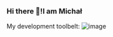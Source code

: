 ### Hi there 👋!I am Michał

My development toolbelt:
![image](https://github.com/MichalKoszalka1/MichalKoszalka1/assets/130557912/65a0dddf-2fd3-44df-9a6e-23fcd881fe11)


<!--
**MichalKoszalka1/MichalKoszalka1** is a ✨ _special_ ✨ repository because its `README.md` (this file) appears on your GitHub profile.

Here are some ideas to get you started:

- 🔭 I’m currently working on
- 🌱 I’m currently learning ...
- 👯 I’m looking to collaborate on ...
- 🤔 I’m looking for help with ...
- 💬 Ask me about ...
- 📫 How to reach me: ...
- 😄 Pronouns: ...
- ⚡ Fun fact: ...
-->

